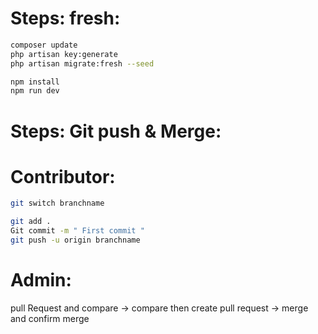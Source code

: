 

# Steps: fresh: 
```bash 
composer update
php artisan key:generate
php artisan migrate:fresh --seed

npm install
npm run dev
```

# Steps: Git push & Merge: 

# Contributor: 

```bash 
git switch branchname
```
 ```bash 
git add .
Git commit -m " First commit "
git push -u origin branchname
```

            
# Admin: 
pull Request and compare -> compare then create pull request -> merge and confirm merge
